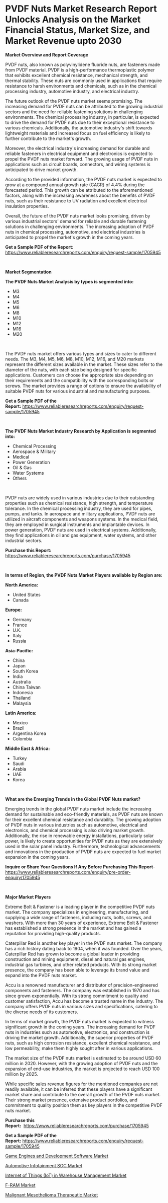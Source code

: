 <p><h1>PVDF Nuts Market Research Report Unlocks Analysis on the Market Financial Status, Market Size, and Market Revenue upto 2030</h1></p><p><strong>Market Overview and Report Coverage</strong></p>
<p><p>PVDF nuts, also known as polyvinylidene fluoride nuts, are fasteners made from PVDF material. PVDF is a high-performance thermoplastic polymer that exhibits excellent chemical resistance, mechanical strength, and thermal stability. These nuts are commonly used in applications that require resistance to harsh environments and chemicals, such as in the chemical processing industry, automotive industry, and electrical industry.</p><p>The future outlook of the PVDF nuts market seems promising. The increasing demand for PVDF nuts can be attributed to the growing industrial sectors and the need for reliable fastening solutions in challenging environments. The chemical processing industry, in particular, is expected to drive the demand for PVDF nuts due to their exceptional resistance to various chemicals. Additionally, the automotive industry's shift towards lightweight materials and increased focus on fuel efficiency is likely to further contribute to the market's growth.</p><p>Moreover, the electrical industry's increasing demand for durable and reliable fasteners in electrical equipment and electronics is expected to propel the PVDF nuts market forward. The growing usage of PVDF nuts in applications such as circuit boards, connectors, and wiring systems is anticipated to drive market growth.</p><p>According to the provided information, the PVDF nuts market is expected to grow at a compound annual growth rate (CAGR) of 4.4% during the forecasted period. This growth can be attributed to the aforementioned factors, along with the increasing awareness about the benefits of PVDF nuts, such as their resistance to UV radiation and excellent electrical insulation properties.</p><p>Overall, the future of the PVDF nuts market looks promising, driven by various industrial sectors' demand for reliable and durable fastening solutions in challenging environments. The increasing adoption of PVDF nuts in chemical processing, automotive, and electrical industries is anticipated to propel the market's growth in the coming years.</p></p>
<p><strong>Get a Sample PDF of the Report:</strong> <a href="https://www.reliableresearchreports.com/enquiry/request-sample/1705945">https://www.reliableresearchreports.com/enquiry/request-sample/1705945</a></p>
<p>&nbsp;</p>
<p><strong>Market Segmentation</strong></p>
<p><strong>The PVDF Nuts Market Analysis by types is segmented into:</strong></p>
<p><ul><li>M3</li><li>M4</li><li>M5</li><li>M6</li><li>M8</li><li>M10</li><li>M12</li><li>M16</li><li>M20</li></ul></p>
<p>&nbsp;</p>
<p><p>The PVDF nuts market offers various types and sizes to cater to different needs. The M3, M4, M5, M6, M8, M10, M12, M16, and M20 markets represent the different sizes available in the market. These sizes refer to the diameter of the nuts, with each size being designed for specific applications. Customers can choose the appropriate size depending on their requirements and the compatibility with the corresponding bolts or screws. The market provides a range of options to ensure the availability of suitable PVDF nuts for various industrial and manufacturing purposes.</p></p>
<p><strong>Get a Sample PDF of the Report:</strong>&nbsp;<a href="https://www.reliableresearchreports.com/enquiry/request-sample/1705945">https://www.reliableresearchreports.com/enquiry/request-sample/1705945</a></p>
<p>&nbsp;</p>
<p><strong>The PVDF Nuts Market Industry Research by Application is segmented into:</strong></p>
<p><ul><li>Chemical Processing</li><li>Aerospace & Military</li><li>Medical</li><li>Power Generation</li><li>Oil & Gas</li><li>Water Systems</li><li>Others</li></ul></p>
<p>&nbsp;</p>
<p><p>PVDF nuts are widely used in various industries due to their outstanding properties such as chemical resistance, high strength, and temperature tolerance. In the chemical processing industry, they are used for pipes, pumps, and tanks. In aerospace and military applications, PVDF nuts are utilized in aircraft components and weapons systems. In the medical field, they are employed in surgical instruments and implantable devices. In power generation, PVDF nuts are used in electrical systems. Additionally, they find applications in oil and gas equipment, water systems, and other industrial sectors.</p></p>
<p><strong>Purchase this Report:</strong>&nbsp; <a href="https://www.reliableresearchreports.com/purchase/1705945">https://www.reliableresearchreports.com/purchase/1705945</a></p>
<p>&nbsp;</p>
<p><strong>In terms of Region, the PVDF Nuts Market Players available by Region are:</strong></p>
<p>
    <p> <strong> North America: </strong>
        <ul>
            <li>United States</li>
            <li>Canada</li>
        </ul>
        </p> 
    <p> <strong> Europe: </strong>
        <ul>
            <li>Germany</li>
            <li>France</li>
            <li>U.K.</li>
            <li>Italy</li>
            <li>Russia</li>
        </ul>
        </p> 
    <p> <strong> Asia-Pacific: </strong>
        <ul>
            <li>China</li>
            <li>Japan</li>
            <li>South Korea</li>
            <li>India</li>
            <li>Australia</li>
            <li>China Taiwan</li>
            <li>Indonesia</li>
            <li>Thailand</li>
            <li>Malaysia</li>
        </ul>
        </p> 
    <p> <strong> Latin America: </strong>
        <ul>
            <li>Mexico</li>
            <li>Brazil</li>
            <li>Argentina Korea</li>
            <li>Colombia</li>
        </ul>
        </p> 
    <p> <strong> Middle East & Africa: </strong>
        <ul>
            <li>Turkey</li>
            <li>Saudi</li>
            <li>Arabia</li>
            <li>UAE</li>
            <li>Korea</li>
        </ul>
    </p>
    </p>
<p>&nbsp;</p>
<p><strong>What are the Emerging Trends in the Global PVDF Nuts market?</strong></p>
<p><p>Emerging trends in the global PVDF nuts market include the increasing demand for sustainable and eco-friendly materials, as PVDF nuts are known for their excellent chemical resistance and durability. The growing adoption of PVDF nuts in various industries such as automotive, electrical and electronics, and chemical processing is also driving market growth. Additionally, the rise in renewable energy installations, particularly solar power, is likely to create opportunities for PVDF nuts as they are extensively used in the solar panel industry. Furthermore, technological advancements and innovations in the production of PVDF nuts are expected to fuel market expansion in the coming years.</p></p>
<p><strong>Inquire or Share Your Questions If Any Before Purchasing This Report</strong>- <a href="https://www.reliableresearchreports.com/enquiry/pre-order-enquiry/1705945">https://www.reliableresearchreports.com/enquiry/pre-order-enquiry/1705945</a></p>
<p>&nbsp;</p>
<p><strong>Major Market Players</strong></p>
<p><p>Extreme Bolt & Fastener is a leading player in the competitive PVDF nuts market. The company specializes in engineering, manufacturing, and supplying a wide range of fasteners, including nuts, bolts, screws, and washers. With more than 30 years of experience, Extreme Bolt & Fastener has established a strong presence in the market and has gained a reputation for providing high-quality products.</p><p>Caterpillar Red is another key player in the PVDF nuts market. The company has a rich history dating back to 1904, when it was founded. Over the years, Caterpillar Red has grown to become a global leader in providing construction and mining equipment, diesel and natural gas engines, industrial gas turbines, and other related products. With its strong market presence, the company has been able to leverage its brand value and expand into the PVDF nuts market.</p><p>Accu is a renowned manufacturer and distributor of precision-engineered components and fasteners. The company was established in 1970 and has since grown exponentially. With its strong commitment to quality and customer satisfaction, Accu has become a trusted name in the industry. The company offers PVDF nuts in various sizes and specifications, catering to the diverse needs of its customers.</p><p>In terms of market growth, the PVDF nuts market is expected to witness significant growth in the coming years. The increasing demand for PVDF nuts in industries such as automotive, electronics, and construction is driving the market growth. Additionally, the superior properties of PVDF nuts, such as high corrosion resistance, excellent chemical resistance, and low permeability, make them highly sought after in various applications.</p><p>The market size of the PVDF nuts market is estimated to be around USD 60 million in 2020. However, with the growing adoption of PVDF nuts and the expansion of end-use industries, the market is projected to reach USD 100 million by 2025.</p><p>While specific sales revenue figures for the mentioned companies are not readily available, it can be inferred that these players have a significant market share and contribute to the overall growth of the PVDF nuts market. Their strong market presence, extensive product portfolios, and commitment to quality position them as key players in the competitive PVDF nuts market.</p></p>
<p><strong>Purchase this Report:</strong>&nbsp;&nbsp;<a href="https://www.reliableresearchreports.com/purchase/1705945">https://www.reliableresearchreports.com/purchase/1705945</a></p>
<p></p>
<p><strong>Get a Sample PDF of the Report:</strong>&nbsp;<a href="https://www.reliableresearchreports.com/enquiry/request-sample/1705945">https://www.reliableresearchreports.com/enquiry/request-sample/1705945</a></p>
<p><p><a href="https://www.linkedin.com/pulse/game-engines-development-software-market-size-share-wwgjc/">Game Engines and Development Software Market</a></p><p><a href="https://www.linkedin.com/pulse/decoding-automotive-infotainment-soc-market-deep-dive-latest-pyp2c/">Automotive Infotainment SOC Market</a></p><p><a href="https://medium.com/@madelynyost/internet-of-things-iot-in-warehouse-management-market-size-and-market-trends-complete-industry-acd011c7023f">Internet of Things (IoT) in Warehouse Management Market</a></p><p><a href="https://medium.com/@hazelbrakus/f-ram-market-analysis-and-sze-forecasted-for-period-from-2023-to-2030-3fcbaec37f58">F-RAM Market</a></p><p><a href="https://www.linkedin.com/pulse/malignant-mesothelioma-therapeutic-market-size-2023--rbajc/">Malignant Mesothelioma Therapeutic Market</a></p></p>